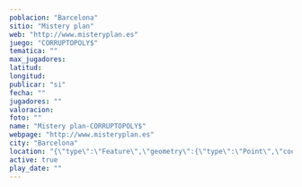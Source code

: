 ```yaml
---
poblacion: "Barcelona"
sitio: "Mistery plan"
web: "http://www.misteryplan.es"
juego: "CORRUPTOPOLY$"
tematica: ""
max_jugadores: 
latitud: 
longitud: 
publicar: "si"
fecha: ""
jugadores: ""
valoracion: 
foto: ""
name: "Mistery plan-CORRUPTOPOLY$"
webpage: "http://www.misteryplan.es"
city: "Barcelona"
location: "{\"type\":\"Feature\",\"geometry\":{\"type\":\"Point\",\"coordinates\":[\"\",\"\"]}}"
active: true
play_date: ""
---
```

